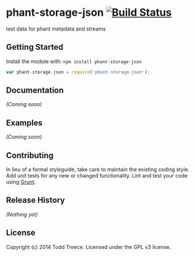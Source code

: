 # phant-storage-json [![Build Status](https://secure.travis-ci.org/sparkfun/phant-storage-json.png?branch=master)](http://travis-ci.org/sparkfun/phant-storage-json)

test data for phant metadata and streams

## Getting Started
Install the module with: `npm install phant-storage-json`

```javascript
var phant-storage-json = require('phant-storage-json');
```

## Documentation
_(Coming soon)_

## Examples
_(Coming soon)_

## Contributing
In lieu of a formal styleguide, take care to maintain the existing coding style. Add unit tests for any new or changed functionality. Lint and test your code using [Grunt](http://gruntjs.com/).

## Release History
_(Nothing yet)_

## License
Copyright (c) 2014 Todd Treece. Licensed under the GPL v3 license.
